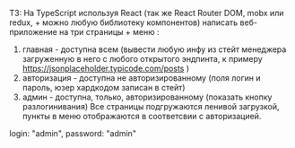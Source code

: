 ТЗ:
На TypeScript используя React (так же React Router DOM, mobx или redux, + можно любую библиотеку компонентов) написать веб-приложение на три страницы + меню :
1. главная - доступна всем (вывести любую инфу из стейт менеджера загруженную в него с любого открытого эндпинта, к примеру https://jsonplaceholder.typicode.com/posts )
2. авторизация - доступна не авторизированному (поля логин и пароль, юзер хардкодом записан в стейт)
3. админ - доступна, только, авторизированному (показать кнопку разлогинивания)
Все страницы подгружаются ленивой загрузкой, пункты в меню отображаются в соответсвии с авторизацией.


login: "admin", password: "admin"
